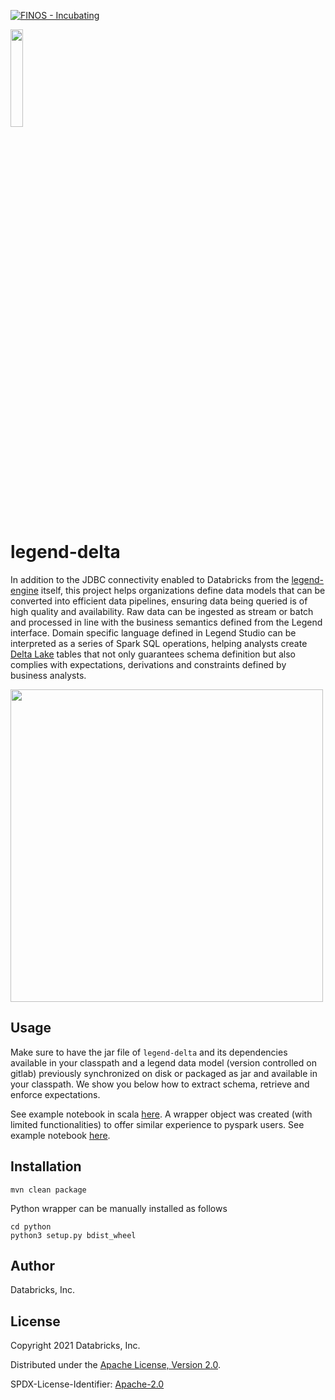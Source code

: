 [![FINOS - Incubating](https://cdn.jsdelivr.net/gh/finos/contrib-toolbox@master/images/badge-incubating.svg)](https://finosfoundation.atlassian.net/wiki/display/FINOS/Incubating)

<img width="20%" src="images/legend-delta.png">

# legend-delta

In addition to the JDBC connectivity enabled to Databricks from the [legend-engine](https://github.com/finos/legend-engine/tree/master/docs/databricks) itself, 
this project helps organizations define data models that can be converted into efficient data pipelines, ensuring data being queried
is of high quality and availability. Raw data can be ingested as stream or batch and processed in line with the business semantics 
defined from the Legend interface. Domain specific language defined in Legend Studio can be interpreted as a series of Spark SQL operations,
helping analysts create [Delta Lake](https://delta.io/) tables that not only guarantees schema definition but also complies
with expectations, derivations and constraints defined by business analysts.

<img src="images/legend-delta-workflow.png" width="500">

## Usage

Make sure to have the jar file of `legend-delta` and its dependencies available in your classpath and a legend data model 
(version controlled on gitlab) previously synchronized on disk or packaged as jar and available in your classpath.
We show you below how to extract schema, retrieve and enforce expectations.

See example notebook in scala [here](databricks-scala.ipynb). 
A wrapper object was created (with limited functionalities) to offer similar experience to pyspark users. 
See example notebook [here](databricks-python.ipynb).

## Installation

```
mvn clean package
```

Python wrapper can be manually installed as follows

```
cd python
python3 setup.py bdist_wheel
```

## Author

Databricks, Inc.

## License

Copyright 2021 Databricks, Inc.

Distributed under the [Apache License, Version 2.0](http://www.apache.org/licenses/LICENSE-2.0).

SPDX-License-Identifier: [Apache-2.0](https://spdx.org/licenses/Apache-2.0)
